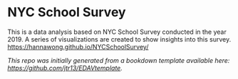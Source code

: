 # NYC School Survey
This is a data analysis based on NYC School Survey conducted in the year 2019. A series of visualizations are created to show insights into this survey.
https://hannawong.github.io/NYCSchoolSurvey/

*This repo was initially generated from a bookdown template available here: https://github.com/jtr13/EDAVtemplate.*	




